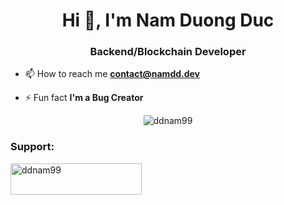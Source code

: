 <h1 align="center">Hi 👋, I'm Nam Duong Duc</h1>
<h3 align="center">Backend/Blockchain Developer</h3>

- 📫 How to reach me **contact@namdd.dev**

- ⚡ Fun fact **I'm a Bug Creator**

<p align="center">
    <img align="center"
        src="https://github-readme-stats.vercel.app/api/wakatime?username=namdd72&show_icons=true&locale=en&layout=compact&langs_count=10&count_private=true"
        alt="ddnam99"/>
</p>

<h3 align="left">Support:</h3>
<p><a href="https://www.buymeacoffee.com/ddnam99"> <img align="left"
            src="https://cdn.buymeacoffee.com/buttons/v2/default-yellow.png" height="50" width="210"
            alt="ddnam99" /></a></p><br><br>

